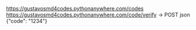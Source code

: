https://gustavosmd4codes.pythonanywhere.com/codes
https://gustavosmd4codes.pythonanywhere.com/code/verify -> POST json {"code": "1234"}
